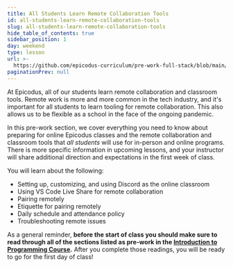 ```yaml
---
title: All Students Learn Remote Collaboration Tools
id: all-students-learn-remote-collaboration-tools
slug: all-students-learn-remote-collaboration-tools
hide_table_of_contents: true
sidebar_position: 1
day: weekend
type: lesson
url: >-
  https://github.com/epicodus-curriculum/pre-work-full-stack/blob/main/00a_introduction_to_preparing_remote.md
paginationPrev: null
---
```


At Epicodus, all of our students learn remote collaboration and classroom tools. Remote work is more and more common in the tech industry, and it's important for all students to learn tooling for remote collaboration. This also allows us to be flexible as a school in the face of the ongoing pandemic. 

In this pre-work section, we cover everything you need to know about preparing for online Epicodus classes and the remote collaboration and classroom tools that _all students_ will use for in-person and online programs. There is more specific information in upcoming lessons, and your instructor will share additional direction and expectations in the first week of class. 

You will learn about the following:

* Setting up, customizing, and using Discord as the online classroom
* Using VS Code Live Share for remote collaboration
* Pairing remotely
* Etiquette for pairing remotely
* Daily schedule and attendance policy
* Troubleshooting remote issues

As a general reminder, **before the start of class you should make sure to read through all of the sections listed as pre-work in the [Introduction to Programming Course](https://new.learnhowtoprogram.com/introduction-to-programming).** After you complete those readings, you will be ready to go for the first day of class!